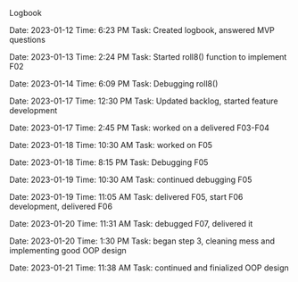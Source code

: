 Logbook

Date: 2023-01-12
Time: 6:23 PM
Task: Created logbook, answered MVP questions

Date: 2023-01-13
Time: 2:24 PM 
Task: Started roll8() function to implement F02


Date: 2023-01-14
Time: 6:09 PM
Task: Debugging roll8()

Date: 2023-01-17
Time: 12:30 PM
Task: Updated backlog, started feature development

Date: 2023-01-17
Time: 2:45 PM
Task: worked on a delivered F03-F04

Date: 2023-01-18
Time: 10:30 AM
Task: worked on F05

Date: 2023-01-18
Time: 8:15 PM
Task: Debugging F05

Date: 2023-01-19
Time: 10:30 AM
Task: continued debugging F05

Date: 2023-01-19
Time: 11:05 AM 
Task: delivered F05, start F06 development, delivered F06

Date: 2023-01-20
Time: 11:31 AM
Task: debugged F07, delivered it

Date: 2023-01-20
Time: 1:30 PM
Task: began step 3, cleaning mess and implementing good OOP design

Date: 2023-01-21
Time: 11:38 AM
Task: continued and finialized OOP design